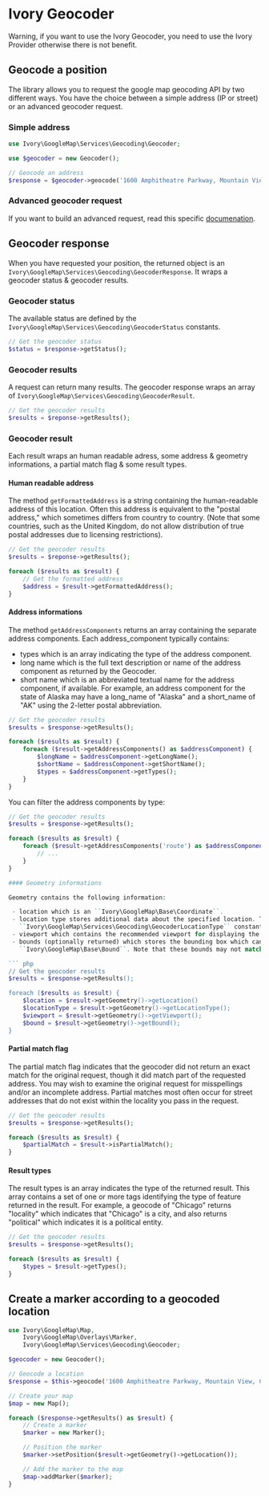 # Ivory Geocoder

Warning, if you want to use the Ivory Geocoder, you need to use the Ivory Provider otherwise there is not benefit.

## Geocode a position

The library allows you to request the google map geocoding API by two different ways. You have the choice between a
simple address (IP or street) or an advanced geocoder request.

### Simple address

``` php
use Ivory\GoogleMap\Services\Geocoding\Geocoder;

use $geocoder = new Geocoder();

// Geocode an address
$response = $geocoder->geocode('1600 Amphitheatre Parkway, Mountain View, CA');
```

### Advanced geocoder request

If you want to build an advanced request, read this specific
[documenation](http://github.com/egeloen/ivory-google-map/blob/master/doc/usage/services/geocoding/geocoder_request.md).

## Geocoder response

When you have requested your position, the returned object is an ``Ivory\GoogleMap\Services\Geocoding\GeocoderResponse``.
It wraps a geocoder status & geocoder results.

### Geocoder status

The available status are defined by the ``Ivory\GoogleMap\Services\Geocoding\GeocoderStatus`` constants.

``` php
// Get the geocoder status
$status = $response->getStatus();
```

### Geocoder results

A request can return many results. The geocoder response wraps an array of ``Ivory\GoogleMap\Services\Geocoding\GeocoderResult``.

``` php
// Get the geocoder results
$results = $reponse->getResults();
```

### Geocoder result

Each result wraps an human readable adress, some address & geometry informations, a partial match flag & some result
types.

#### Human readable address

The method ``getFormattedAddress`` is a string containing the human-readable address of this location. Often this
address is equivalent to the "postal address," which sometimes differs from country to country. (Note that some
countries, such as the United Kingdom, do not allow distribution of true postal addresses due to licensing
restrictions).

``` php
// Get the geocoder results
$results = $reponse->getResults();

foreach ($results as $result) {
    // Get the formatted address
    $address = $result->getFormattedAddress();
}
```

#### Address informations

The method ``getAddressComponents`` returns an array containing the separate address components. Each address_component
typically contains:

 - types which is an array indicating the type of the address component.
 - long name which is the full text description or name of the address component as returned by the Geocoder.
 - short name which is an abbreviated textual name for the address component, if available. For example, an address
   component for the state of Alaska may have a long_name of "Alaska" and a short_name of "AK" using the 2-letter
   postal abbreviation.

``` php
// Get the geocoder results
$results = $response->getResults();

foreach ($results as $result) {
    foreach ($result->getAddressComponents() as $addressComponent) {
        $longName = $addressComponent->getLongName();
        $shortName = $addressComponent->getShortName();
        $types = $addressComponent->getTypes();
    }
}
```

You can filter the address components by type:

``` php
// Get the geocoder results
$results = $response->getResults();

foreach ($results as $result) {
    foreach ($result->getAddressComponents('route') as $addressComponent) {
        // ...
    }
}

#### Geometry informations

Geometry contains the following information:

 - location which is an ``Ivory\GoogleMap\Base\Coordinate``.
 - location type stores additional data about the specified location. The available possibilites are describes by the
   ``Ivory\GoogleMap\Services\Geocoding\GeocoderLocationType`` constants.
 - viewport which contains the recommended viewport for displaying the returned result, specified as ``Ivory\GoogleMap\Base\Bound``.
 - bounds (optionally returned) which stores the bounding box which can fully contain the returned result, specified as
   ``Ivory\GoogleMap\Base\Bound``. Note that these bounds may not match the recommended viewport.

``` php
// Get the geocoder results
$results = $response->getResults();

foreach ($results as $result) {
    $location = $result->getGeometry()->getLocation()
    $locationType = $result->getGeometry()->getLocationType();
    $viewport = $result->getGeometry()->getViewport();
    $bound = $result->getGeometry()->getBound();
}
```

#### Partial match flag

The partial match flag indicates that the geocoder did not return an exact match for the original request, though it
did match part of the requested address. You may wish to examine the original request for misspellings and/or an
incomplete address. Partial matches most often occur for street addresses that do not exist within the locality you
pass in the request.

``` php
// Get the geocoder results
$results = $response->getResults();

foreach ($results as $result) {
    $partialMatch = $result->isPartialMatch();
}
```

#### Result types

The result types is an array indicates the type of the returned result. This array contains a set of one or more tags
identifying the type of feature returned in the result. For example, a geocode of "Chicago" returns "locality" which
indicates that "Chicago" is a city, and also returns "political" which indicates it is a political entity.

``` php
// Get the geocoder results
$results = $response->getResults();

foreach ($results as $result) {
    $types = $result->getTypes();
}
```

## Create a marker according to a geocoded location

``` php
use Ivory\GoogleMap\Map,
    Ivory\GoogleMap\Overlays\Marker,
    Ivory\GoogleMap\Services\Geocoding\Geocoder;

$geocoder = new Geocoder();

// Geocode a location
$response = $this->geocode('1600 Amphitheatre Parkway, Mountain View, CA');

// Create your map
$map = new Map();

foreach ($response->getResults() as $result) {
    // Create a marker
    $marker = new Marker();

    // Position the marker
    $marker->setPosition($result->getGeometry()->getLocation());

    // Add the marker to the map
    $map->addMarker($marker);
}
```
